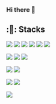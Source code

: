 ### Hi there 👋

<!--
**lunaxislu/lunaxislu** is a ✨ _special_ ✨ repository because its `README.md` (this file) appears on your GitHub profile.

Here are some ideas to get you started:

- 🔭 I’m currently working on ...
- 🌱 I’m currently learning ...
- 👯 I’m looking to collaborate on ...
- 🤔 I’m looking for help with ...
- 💬 Ask me about ...
- 📫 How to reach me: ...
- 😄 Pronouns: ...
- ⚡ Fun fact: ...
-->
## :💬: Stacks
<p>
    <img src="https://img.shields.io/badge/CSS3-1572B6?style=flat-square&logo=css3&logoColor=white"/>
    <img src="https://img.shields.io/badge/HTML5-E34F26?style=flat-square&logo=html5&logoColor=white"/>
    <img src="https://img.shields.io/badge/JavaScript-F7DF1E?style=flat-square&logo=javascript&logoColor=black"/>
    <img src="https://img.shields.io/badge/Typescript-3178C6?style=flat-square&logo=Typescript&logoColor=white"/>
    <img src='https://img.shields.io/badge/bootstrap-%238511FA.svg?style=for-the-badge&logo=bootstrap&logoColor=white'/>
    <img src='(https://img.shields.io/badge/SASS-hotpink.svg?style=for-the-badge&logo=SASS&logoColor=white'/>
</p>
<p>
    <img src="https://img.shields.io/badge/React-61DAFB?style=flat-square&logo=React&logoColor=black"/>
    <img src="https://img.shields.io/badge/Next.js-000000?style=flat-square&logo=Next.js&logoColor=white"/>
    <img src="https://img.shields.io/badge/styled components-DB7093?style=flat-square&logo=styled-components&logoColor=white"/>

</p>

<p>
    <img src='https://img.shields.io/badge/-React%20Query-FF4154?style=for-the-badge&logo=react%20query&logoColor=white'/>
    <img src='https://img.shields.io/badge/redux-%23593d88.svg?style=for-the-badge&logo=redux&logoColor=white'/>
</p>
<p>
    <img src="https://img.shields.io/badge/Firebase-FFCA28?style=flat-square&logo=firebase&logoColor=black"/>
    <img src='https://img.shields.io/badge/Supabase-181818?style=for-the-badge&logo=supabase&logoColor=white'/>
</p>
<p>
    <img src='https://img.shields.io/badge/chart.js-F5788D.svg?style=for-the-badge&logo=chart.js&logoColor=white'/>
</p>
